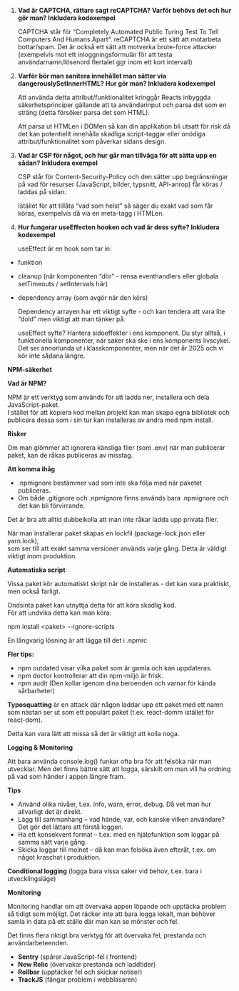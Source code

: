 1. **Vad är CAPTCHA, rättare sagt reCAPTCHA? Varför behövs det och hur gör man? Inkludera kodexempel**  
     
   CAPTCHA står för “Completely Automated Public Turing Test To Tell Computers And Humans Apart”. reCAPTCHA är ett sätt att motarbeta bottar/spam. Det är också ett sätt att motverka brute-force attacker (exempelvis mot ett inloggningsformulär för att testa användarnamn/lösenord flertalet ggr inom ett kort intervall)  
     
2. **Varför bör man sanitera innehållet man sätter via dangerouslySetInnerHTML? Hur gör man? Inkludera kodexempel**  
     
   Att använda detta attribut/funktionalitet kringgår Reacts inbyggda säkerhetsprinciper gällande att ta användarinput och parsa det som en sträng (detta försöker parsa det som HTML). 

   Att parsa ut HTMLen i DOMen så kan din applikation  bli utsatt för risk då det kan potentiellt innehålla skadliga script-taggar eller onödiga attribut/funktionalitet som påverkar sidans design.   
     
3. **Vad är CSP för något, och hur går man tillväga för att sätta upp en sådan? Inkludera exempel**  
     
   CSP står för Content-Security-Policy och den sätter upp begränsningar på vad för resurser (JavaScript, bilder, typsnitt, API-anrop) får köras / laddas på sidan.  
     
   Istället för att tillåta “vad som helst” så säger du exakt vad som får köras, exempelvis då via en meta-tagg i HTMLen.  
     
4. **Hur fungerar useEffecten hooken och vad är dess syfte? Inkludera kodexempel**

	useEffect är en hook som tar in: 

- funktion  
- cleanup (när komponenten “dör” \- rensa eventhandlers eller globala setTimeouts / setIntervals här)   
- dependency array (som avgör när den körs)  
    
  Dependency arrayen har ett viktigt syfte \- och kan tendera att vara lite “dold” men viktigt att man tänker på.   
    
  useEffect syfte? Hantera sidoeffekter i ens komponent. Du styr alltså, i funktionella komponenter, när saker ska ske i ens komponents livscykel. Det ser annorlunda ut i klasskomponenter, men när det år 2025 och vi kör inte sådana längre. 




**NPM-säkerhet**

**Vad är NPM?**

NPM är ett verktyg som används för att ladda ner, installera och dela JavaScript-paket.  
 I stället för att kopiera kod mellan projekt kan man skapa egna bibliotek och publicera dessa som i sin tur kan installeras av andra med npm install.

**Risker**

Om man glömmer att ignorera känsliga filer (som .env) när man publicerar paket, kan de råkas publiceras av misstag.

**Att komma ihåg**

- .npmignore bestämmer vad som inte ska följa med när paketet publiceras.  
- Om både .gitignore och .npmignore finns används bara .npmignore och det kan bli förvirrande.

Det är bra att alltid dubbelkolla att man inte råkar ladda upp privata filer.

När man installerar paket skapas en lockfil (package-lock.json eller yarn.lock),  
som ser till att exakt samma versioner används varje gång. Detta är väldigt viktigt inom produktion.

**Automatiska script**

Vissa paket kör automatiskt skript när de installeras \- det kan vara praktiskt, men också farligt.

Ondsinta paket kan utnyttja detta för att köra skadlig kod.   
För att undvika detta kan man köra:

npm install \<paket\> \--ignore-scripts

En långvarig lösning är att lägga till det i .npmrc

**Fler tips:** 

- npm outdated visar vilka paket som är gamla och kan uppdateras.  
- npm doctor kontrollerar att din npm-miljö är frisk.  
- npm audit (Den kollar igenom dina beroenden och varnar för kända sårbarheter)

**Typosquatting** är en attack där någon laddar upp ett paket med ett namn som nästan ser ut som ett populärt paket (t.ex. react-domm istället för react-dom).

Detta kan vara lätt att missa så det är viktigt att kolla noga. 

**Logging & Monitoring**

Att bara använda console.log() funkar ofta bra för att felsöka när man utvecklar. Men det finns bättre sätt att logga, särskilt om man vill ha ordning på vad som händer i appen längre fram.

**Tips**

- Använd olika nivåer, t.ex. info, warn, error, debug. Då vet man hur allvarligt det är direkt.  
- Lägg till sammanhang – vad hände, var, och kanske vilken användare? Det gör det lättare att förstå loggen.  
- Ha ett konsekvent format – t.ex. med en hjälpfunktion som loggar på samma sätt varje gång.  
- Skicka loggar till molnet – då kan man felsöka även efteråt, t.ex. om något kraschat i produktion.

**Conditional logging** (logga bara vissa saker vid behov, t.ex. bara i utvecklingsläge)

**Monitoring**

Monitoring handlar om att övervaka appen löpande och upptäcka problem så tidigt som möjligt. Det räcker inte att bara logga lokalt, man behöver samla in data på ett ställe där man kan se mönster och fel.

Det finns flera riktigt bra verktyg för att övervaka fel, prestanda och användarbeteenden.

- **Sentry** (spårar JavaScript-fel i frontend)  
- **New Relic** (övervakar prestanda och laddtider)  
- **Rollbar** (upptäcker fel och skickar notiser)  
- **TrackJS**  (fångar problem i webbläsaren)